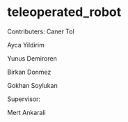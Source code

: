 # teleoperated_robot
Contributers:
  Caner Tol 

  Ayca Yildirim
  
  Yunus Demiroren
  
  Birkan Donmez
  
  Gokhan Soylukan

Supervisor:

  Mert Ankarali



